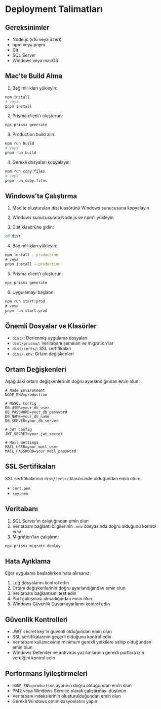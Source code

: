 # Deployment Talimatları

## Gereksinimler

- Node.js (v16 veya üzeri)
- npm veya pnpm
- Git
- SQL Server
- Windows veya macOS

## Mac'te Build Alma

1. Bağımlılıkları yükleyin:

```bash
npm install
# veya
pnpm install
```

2. Prisma client'ı oluşturun:

```bash
npx prisma generate
```

3. Production build alın:

```bash
npm run build
# veya
pnpm run build
```

4. Gerekli dosyaları kopyalayın:

```bash
npm run copy:files
# veya
pnpm run copy:files
```

## Windows'ta Çalıştırma

1. Mac'te oluşturulan dist klasörünü Windows sunucusuna kopyalayın

2. Windows sunucusunda Node.js ve npm'i yükleyin

3. Dist klasörüne gidin:

```cmd
cd dist
```

4. Bağımlılıkları yükleyin:

```cmd
npm install --production
# veya
pnpm install --production
```

5. Prisma client'ı oluşturun:

```cmd
npx prisma generate
```

6. Uygulamayı başlatın:

```cmd
npm run start:prod
# veya
pnpm run start:prod
```

## Önemli Dosyalar ve Klasörler

- `dist/`: Derlenmiş uygulama dosyaları
- `dist/prisma/`: Veritabanı şemaları ve migration'lar
- `dist/certs/`: SSL sertifikaları
- `dist/.env`: Ortam değişkenleri

## Ortam Değişkenleri

Aşağıdaki ortam değişkenlerinin doğru ayarlandığından emin olun:

```env
# Node Environment
NODE_ENV=production

# MSSQL Config
DB_USER=your_db_user
DB_PASSWORD=your_db_password
DB_NAME=your_db_name
DB_SERVER=your_db_server

# JWT Config
JWT_SECRET=your_jwt_secret

# Mail Settings
MAIL_USER=your_mail_user
MAIL_PASSWORD=your_mail_password
```

## SSL Sertifikaları

SSL sertifikalarının `dist/certs/` klasöründe olduğundan emin olun:

- `cert.pem`
- `key.pem`

## Veritabanı

1. SQL Server'ın çalıştığından emin olun
2. Veritabanı bağlantı bilgilerinin `.env` dosyasında doğru olduğunu kontrol edin
3. Migration'ları çalıştırın:

```cmd
npx prisma migrate deploy
```

## Hata Ayıklama

Eğer uygulama başlatılırken hata alırsanız:

1. Log dosyalarını kontrol edin
2. Ortam değişkenlerinin doğru ayarlandığından emin olun
3. Veritabanı bağlantısını test edin
4. Port çakışması olmadığından emin olun
5. Windows Güvenlik Duvarı ayarlarını kontrol edin

## Güvenlik Kontrolleri

- JWT secret key'in güvenli olduğundan emin olun
- SSL sertifikalarının geçerli olduğunu kontrol edin
- Veritabanı kullanıcısının minimum gerekli yetkilere sahip olduğundan emin olun
- Windows Defender ve antivirüs yazılımlarının gerekli portlara izin verdiğini kontrol edin

## Performans İyileştirmeleri

- `NODE_ENV=production` ayarının doğru olduğundan emin olun
- PM2 veya Windows Service olarak çalıştırmayı düşünün
- Veritabanı indekslerinin oluşturulduğundan emin olun
- Gerekli Windows optimizasyonlarını yapın
